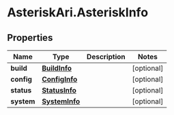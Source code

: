 # AsteriskAri.AsteriskInfo

## Properties
Name | Type | Description | Notes
------------ | ------------- | ------------- | -------------
**build** | [**BuildInfo**](BuildInfo.md) |  | [optional] 
**config** | [**ConfigInfo**](ConfigInfo.md) |  | [optional] 
**status** | [**StatusInfo**](StatusInfo.md) |  | [optional] 
**system** | [**SystemInfo**](SystemInfo.md) |  | [optional] 
